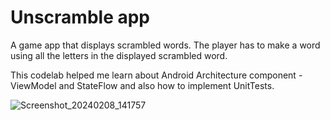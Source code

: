 Unscramble app
=================================

A game app that displays scrambled words. The player has to make a
word using all the letters in the displayed scrambled word.

This codelab helped me learn about Android Architecture component - ViewModel and StateFlow and also how to implement UnitTests.

![Screenshot_20240208_141757](https://github.com/NickSidiropoulos/Unscramble-Words-Jetpack/assets/12250619/ca3fc0a1-3225-4c76-a8a1-e12bcdcbe7eb)


